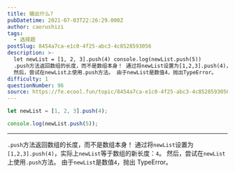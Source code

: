 ```yaml
---
title: 输出什么?
pubDatetime: 2021-07-03T22:26:29.000Z
author: caorushizi
tags:
  - 选择题
postSlug: 8454a7ca-e1c0-4f25-abc3-4c8528593056
description: >-
  let newList = [1, 2, 3].push(4) console.log(newList.push(5))
  .push方法返回数组的长度，而不是数组本身！ 通过将newList设置为[1,2,3].push(4)，实际上newList等于数组的新长度：4。
  然后，尝试在newList上使用.push方法。 由于newList是数值4，抛出TypeError。
difficulty: 1
questionNumber: 96
source: https://fe.ecool.fun/topic/8454a7ca-e1c0-4f25-abc3-4c8528593056
---
```


```javascript
let newList = [1, 2, 3].push(4);

console.log(newList.push(5));
```

---

`.push`方法返回数组的长度，而不是数组本身！ 通过将`newList`设置为`[1,2,3].push(4)`，实际上`newList`等于数组的新长度：`4`。
然后，尝试在`newList`上使用`.push`方法。 由于`newList`是数值`4`，抛出 TypeError。
